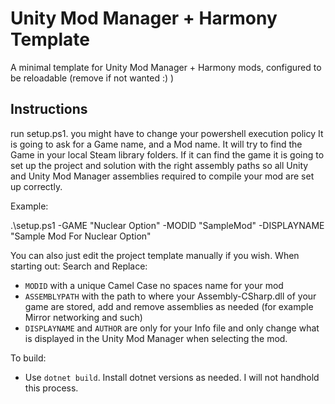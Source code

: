 # Unity Mod Manager + Harmony Template
A minimal template for Unity Mod Manager + Harmony mods, configured to be reloadable (remove if not wanted :) )

## Instructions
run setup.ps1. you might have to change your powershell execution policy
It is going to ask for a Game name, and a Mod name.
It will try to find the Game in your local Steam library folders.
If it can find the game it is going to set up the project and solution with the right assembly paths so all Unity and Unity Mod Manager assemblies required to compile your mod are set up correctly.

Example:

.\setup.ps1 -GAME "Nuclear Option" -MODID "SampleMod" -DISPLAYNAME "Sample Mod For Nuclear Option"

You can also just edit the project template manually if you wish.
When starting out: Search and Replace:
- `MODID` with a unique Camel Case no spaces name for your mod
- `ASSEMBLYPATH` with the path to where your Assembly-CSharp.dll of your game are stored, add and remove assemblies as needed (for example Mirror networking and such)
- `DISPLAYNAME` and `AUTHOR` are only for your Info file and only change what is displayed in the Unity Mod Manager when selecting the mod.

To build:
- Use `dotnet build`. Install dotnet versions as needed. I will not handhold this process.